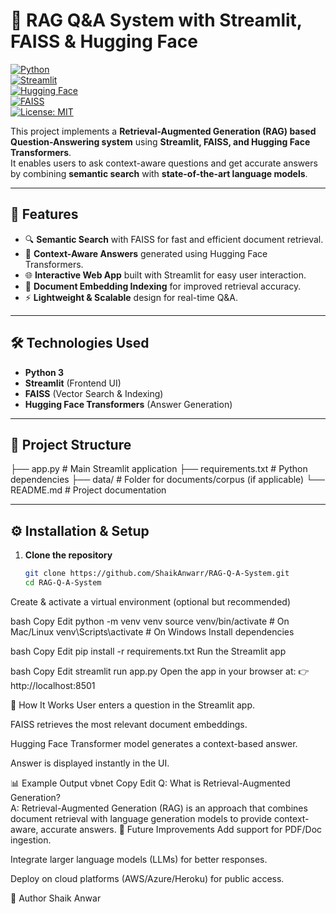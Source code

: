 # 📘 RAG Q&A System with Streamlit, FAISS & Hugging Face

[![Python](https://img.shields.io/badge/Python-3.8%2B-blue?logo=python)](https://www.python.org/)  
[![Streamlit](https://img.shields.io/badge/Streamlit-App-red?logo=streamlit)](https://streamlit.io/)  
[![Hugging Face](https://img.shields.io/badge/HuggingFace-Transformers-yellow?logo=huggingface)](https://huggingface.co/)  
[![FAISS](https://img.shields.io/badge/FAISS-SemanticSearch-green)](https://faiss.ai/)  
[![License: MIT](https://img.shields.io/badge/License-MIT-lightgrey)](LICENSE)  

This project implements a **Retrieval-Augmented Generation (RAG) based Question-Answering system** using **Streamlit, FAISS, and Hugging Face Transformers**.  
It enables users to ask context-aware questions and get accurate answers by combining **semantic search** with **state-of-the-art language models**.

---

## 🚀 Features
- 🔍 **Semantic Search** with FAISS for fast and efficient document retrieval.  
- 🤖 **Context-Aware Answers** generated using Hugging Face Transformers.  
- 🌐 **Interactive Web App** built with Streamlit for easy user interaction.  
- 📄 **Document Embedding Indexing** for improved retrieval accuracy.  
- ⚡ **Lightweight & Scalable** design for real-time Q&A.  

---

## 🛠️ Technologies Used
- **Python 3**  
- **Streamlit** (Frontend UI)  
- **FAISS** (Vector Search & Indexing)  
- **Hugging Face Transformers** (Answer Generation)  

---

## 📂 Project Structure

├── app.py # Main Streamlit application
├── requirements.txt # Python dependencies
├── data/ # Folder for documents/corpus (if applicable)
└── README.md # Project documentation

---

## ⚙️ Installation & Setup

1. **Clone the repository**
   ```bash
   git clone https://github.com/ShaikAnwarr/RAG-Q-A-System.git
   cd RAG-Q-A-System
Create & activate a virtual environment (optional but recommended)

bash
Copy
Edit
python -m venv venv
source venv/bin/activate   # On Mac/Linux
venv\Scripts\activate      # On Windows
Install dependencies

bash
Copy
Edit
pip install -r requirements.txt
Run the Streamlit app

bash
Copy
Edit
streamlit run app.py
Open the app in your browser at:
👉 http://localhost:8501

🎯 How It Works
User enters a question in the Streamlit app.

FAISS retrieves the most relevant document embeddings.

Hugging Face Transformer model generates a context-based answer.

Answer is displayed instantly in the UI.

📊 Example Output
vbnet
Copy
Edit
Q: What is Retrieval-Augmented Generation?  
A: Retrieval-Augmented Generation (RAG) is an approach that combines document retrieval with language generation models to provide context-aware, accurate answers.
📌 Future Improvements
Add support for PDF/Doc ingestion.

Integrate larger language models (LLMs) for better responses.

Deploy on cloud platforms (AWS/Azure/Heroku) for public access.

👤 Author
Shaik Anwar

